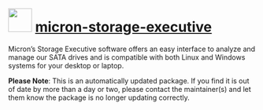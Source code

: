 ﻿# <img src="https://rawcdn.githack.com/virtualex-itv/chocolatey-packages/7374e4a9b07a743afee368897cbf209d0f1a8790/icons/micron-storage-executive.png" width="48" height="48"/> [micron-storage-executive](https://chocolatey.org/packages/micron-storage-executive)

Micron’s Storage Executive software offers an easy interface to analyze and manage our SATA drives and is compatible with both Linux and Windows systems for your desktop or laptop.

**Please Note**: This is an automatically updated package. If you find it is
out of date by more than a day or two, please contact the maintainer(s) and
let them know the package is no longer updating correctly.
